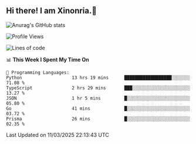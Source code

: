 ## Hi there! I am Xinonria.👋

![Anurag's GitHub stats](https://status-git-main-xinonrias-projects-f26540e3.vercel.app/api?username=xinonria&hide=stars,issues)

<!--START_SECTION:waka-->
![Profile Views](http://img.shields.io/badge/Profile%20Views-0-blue)

![Lines of code](https://img.shields.io/badge/From%20Hello%20World%20I%27ve%20Written-1.6%20million%20lines%20of%20code-blue)

📊 **This Week I Spent My Time On** 

```text
💬 Programming Languages: 
Python                   13 hrs 19 mins      ██████████████████░░░░░░░   71.08 % 
TypeScript               2 hrs 29 mins       ███░░░░░░░░░░░░░░░░░░░░░░   13.27 % 
JSON                     1 hr 5 mins         █░░░░░░░░░░░░░░░░░░░░░░░░   05.80 % 
Go                       41 mins             █░░░░░░░░░░░░░░░░░░░░░░░░   03.72 % 
Prisma                   26 mins             █░░░░░░░░░░░░░░░░░░░░░░░░   02.35 % 
```


 Last Updated on 11/03/2025 22:13:43 UTC
<!--END_SECTION:waka-->

<!--
**xinonria/xinonria** is a ✨ _special_ ✨ repository because its `README.md` (this file) appears on your GitHub profile.

Here are some ideas to get you started:

- 🔭 I’m currently working on ...
- 🌱 I’m currently learning ...
- 👯 I’m looking to collaborate on ...
- 🤔 I’m looking for help with ...
- 💬 Ask me about ...
- 📫 How to reach me: ...
- 😄 Pronouns: ...
- ⚡ Fun fact: ...
-->
